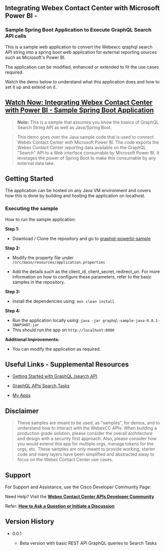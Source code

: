 ## Integrating Webex Contact Center with Microsoft Power BI -

### Sample Spring Boot Application to Execute GraphQL Search API calls

This is a sample web application to convert the Webexcc qraphql search API string into a spring boot web application for external reporting sources such as Microsoft's Power BI.

The application can be modified, enhanced or extended to fit the use cases required.

Watch the demo below to understand what this application does and how to set it up and extend on it.

## [Watch Now: Integrating Webex Contact Center with Power BI - Sample Spring Boot Application](https://app.vidcast.io/share/6fd7cd09-7930-488c-9f02-0baa13f1d0e3)

> **Note:** This is a sample that assumes you know the basics of GraphQL Search String API as well as Java/Spring Boot.

> This demo goes over the Java sample code that is used to connect Webex Contact Center with Microsoft Power BI. The code exports the Webex Contact Center reporting data available on the GraphQL "Search" API to a Web interface consumable by Microsoft Power BI. It leverages the power of Spring Boot to make this consumable by any external data lake.

## Getting Started

The application can be hosted on any Java VM environment and covers how this is done by building and hosting the application on localhost.

### Executing the sample

How to run the sample application:

**Step 1:**

- Download / Clone the repository and go to [graphql-powerbi-sample](https://github.com/CiscoDevNet/webex-contact-center-api-samples/graphql-powerbi-sample)

**Step 2:**

- Modify the property file under
  `/src/main/resources/application.properties`

- Add the details such as the client_id, client_secret, redirect_uri. For more information on how to configure these parameters, refer to the basic samples in the repository.

**Step 3:**

- Install the dependencies using: `mvn clean install`

**Step 4:**

- Run the application locally using: `java -jar graphql-sample-java-0.0.1-SNAPSHOT.jar`
- This should run the app on `http://localhost:8080`

**Additional Improvements:**

- You can modify the application as required.

## Useful Links - Supplemental Resources

- [Getting Started with GraphQL /search API](https://github.com/CiscoDevNet/webex-contact-center-api-samples/tree/main/graphql-sample)

- [GraphQL APIs Search Tasks](https://developer.webex-cx.com/documentation/search/v1/search-tasks)

- [My Apps](https://developer.webex-cx.com/my-apps)

## Disclaimer

> These samples are meant to be used, as "samples", for demos, and to understand how to interact with the WebexCC APIs.
> When building a production grade solution, please consider the overall architecture and design with a security first approach.
> Also, please consider how you would extend this app for multiple orgs, manage tokens for the orgs, etc.
> These samples are only meant to provide working, starter code and many layers have been simplified and abstracted away to focus on the Webex Contact Center use cases.

## Support

For Support and Assistance, use the Cisco Developer Community Page:

Need Help? Visit the **[Webex Contact Center APIs Developer Community](https://community.cisco.com/t5/contact-center/bd-p/j-disc-dev-contact-center)**

Refer: **[How to Ask a Question or Initiate a Discussion](https://community.cisco.com/t5/contact-center/webex-contact-center-apis-developer-community-and-support/m-p/4558270)**

## Version History

- 0.0.1

  - Beta version with basic REST API GraphQL queries to Search Tasks
